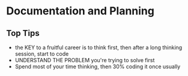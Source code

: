 # Documentation and Planning

## Top Tips

- the KEY to a fruitful career is to think first, then after a long thinking session, start to code
- UNDERSTAND THE PROBLEM you're trying to solve first
- Spend most of your time thinking, then 30% coding it once usually
